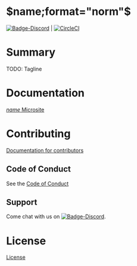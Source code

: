 # $name;format="norm"$

[![Badge-Discord]][Link-Discord] | [![CircleCI](https://circleci.com/gh/zio/$name;format="norm"$/tree/master.svg?style=svg)](https://circleci.com/gh/zio/$name;format="norm"$/tree/master)

# Summary
TODO: Tagline

# Documentation
[$name$ Microsite](https://zio.github.io/$name;format="norm"$/)

# Contributing
[Documentation for contributors](https://zio.github.io/$name;format="norm"$/docs/about/about_contributing)

## Code of Conduct

See the [Code of Conduct](https://zio.github.io/$name;format="norm"$/docs/about/about_coc)

## Support

Come chat with us on [![Badge-Discord]][Link-Discord].


# License
[License](LICENSE)

[Link-Discord]: https://discord.gg/2ccFBr4 "Discord"
[Badge-Discord]: https://img.shields.io/discord/629491597070827530?logo=discord "chat on discord"

